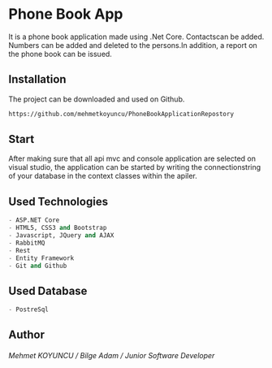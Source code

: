 # Phone Book App

It is a phone book application made using .Net Core. Contactscan be added. Numbers can be added and deleted to the persons.In addition, a report on the phone book can be issued. 

## Installation

The project can be downloaded and used on Github.

```bash
https://github.com/mehmetkoyuncu/PhoneBookApplicationRepostory
```





## Start


After making sure that all api mvc and console application are selected on visual studio, the application can be started by writing the connectionstring of your database in the context classes within the apiler.











## Used Technologies

```python
- ASP.NET Core
- HTML5, CSS3 and Bootstrap
- Javascript, JQuery and AJAX
- RabbitMQ
- Rest
- Entity Framework
- Git and Github
```

## Used Database

```python
- PostreSql
```








## Author
###### Mehmet KOYUNCU / Bilge Adam / Junior Software Developer
